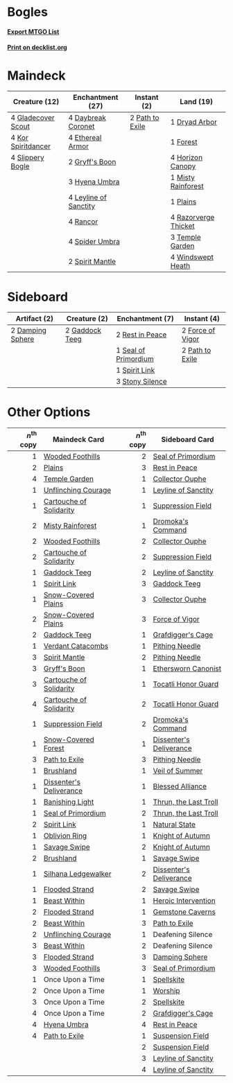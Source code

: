 # Bogles

#### [Export MTGO List](../collection/Bogles/Bogles.txt)
#### [Print on decklist.org](http://decklist.org/?deckmain=4%09Daybreak%20Coronet%0A1%09Dryad%20Arbor%0A4%09Ethereal%20Armor%0A1%09Forest%0A4%09Gladecover%20Scout%0A2%09Gryff's%20Boon%0A4%09Horizon%20Canopy%0A3%09Hyena%20Umbra%0A4%09Kor%20Spiritdancer%0A4%09Leyline%20of%20Sanctity%0A1%09Misty%20Rainforest%0A2%09Path%20to%20Exile%0A1%09Plains%0A4%09Rancor%0A4%09Razorverge%20Thicket%0A4%09Slippery%20Bogle%0A4%09Spider%20Umbra%0A2%09Spirit%20Mantle%0A3%09Temple%20Garden%0A4%09Windswept%20Heath&deckside=2%09Damping%20Sphere%0A2%09Force%20of%20Vigor%0A2%09Gaddock%20Teeg%0A2%09Path%20to%20Exile%0A2%09Rest%20in%20Peace%0A1%09Seal%20of%20Primordium%0A1%09Spirit%20Link%0A3%09Stony%20Silence)
# Maindeck

|                                        Creature (12)                                        |                                        Enchantment (27)                                        |                                       Instant (2)                                        |                                           Land (19)                                           |
|---------------------------------------------------------------------------------------------|------------------------------------------------------------------------------------------------|------------------------------------------------------------------------------------------|-----------------------------------------------------------------------------------------------|
|4 [Gladecover Scout](http://gatherer.wizards.com/Pages/Card/Details.aspx?multiverseid=220082)|4 [Daybreak Coronet](http://gatherer.wizards.com/Pages/Card/Details.aspx?multiverseid=130635)   |2 [Path to Exile](http://gatherer.wizards.com/Pages/Card/Details.aspx?multiverseid=220511)|1 [Dryad Arbor](http://gatherer.wizards.com/Pages/Card/Details.aspx?multiverseid=136196)       |
|4 [Kor Spiritdancer](http://gatherer.wizards.com/Pages/Card/Details.aspx?multiverseid=446061)|4 [Ethereal Armor](http://gatherer.wizards.com/Pages/Card/Details.aspx?multiverseid=265414)     |                                                                                          |1 [Forest](http://gatherer.wizards.com/Pages/Card/Details.aspx?multiverseid=439860)            |
|4 [Slippery Bogle](http://gatherer.wizards.com/Pages/Card/Details.aspx?multiverseid=150999)  |2 [Gryff's Boon](http://gatherer.wizards.com/Pages/Card/Details.aspx?multiverseid=409758)       |                                                                                          |4 [Horizon Canopy](http://gatherer.wizards.com/Pages/Card/Details.aspx?multiverseid=409571)    |
|                                                                                             |3 [Hyena Umbra](http://gatherer.wizards.com/Pages/Card/Details.aspx?multiverseid=271150)        |                                                                                          |1 [Misty Rainforest](http://gatherer.wizards.com/Pages/Card/Details.aspx?multiverseid=405102)  |
|                                                                                             |4 [Leyline of Sanctity](http://gatherer.wizards.com/Pages/Card/Details.aspx?multiverseid=204993)|                                                                                          |1 [Plains](http://gatherer.wizards.com/Pages/Card/Details.aspx?multiverseid=439856)            |
|                                                                                             |4 [Rancor](http://gatherer.wizards.com/Pages/Card/Details.aspx?multiverseid=442175)             |                                                                                          |4 [Razorverge Thicket](http://gatherer.wizards.com/Pages/Card/Details.aspx?multiverseid=209407)|
|                                                                                             |4 [Spider Umbra](http://gatherer.wizards.com/Pages/Card/Details.aspx?multiverseid=220555)       |                                                                                          |3 [Temple Garden](http://gatherer.wizards.com/Pages/Card/Details.aspx?multiverseid=405112)     |
|                                                                                             |2 [Spirit Mantle](http://gatherer.wizards.com/Pages/Card/Details.aspx?multiverseid=220154)      |                                                                                          |4 [Windswept Heath](http://gatherer.wizards.com/Pages/Card/Details.aspx?multiverseid=405115)   |


# Sideboard

|                                       Artifact (2)                                        |                                      Creature (2)                                       |                                        Enchantment (7)                                        |                                        Instant (4)                                        |
|-------------------------------------------------------------------------------------------|-----------------------------------------------------------------------------------------|-----------------------------------------------------------------------------------------------|-------------------------------------------------------------------------------------------|
|2 [Damping Sphere](http://gatherer.wizards.com/Pages/Card/Details.aspx?multiverseid=443101)|2 [Gaddock Teeg](http://gatherer.wizards.com/Pages/Card/Details.aspx?multiverseid=140188)|2 [Rest in Peace](http://gatherer.wizards.com/Pages/Card/Details.aspx?multiverseid=442021)     |2 [Force of Vigor](http://gatherer.wizards.com/Pages/Card/Details.aspx?multiverseid=464113)|
|                                                                                           |                                                                                         |1 [Seal of Primordium](http://gatherer.wizards.com/Pages/Card/Details.aspx?multiverseid=425960)|2 [Path to Exile](http://gatherer.wizards.com/Pages/Card/Details.aspx?multiverseid=220511) |
|                                                                                           |                                                                                         |1 [Spirit Link](http://gatherer.wizards.com/Pages/Card/Details.aspx?multiverseid=129744)       |                                                                                           |
|                                                                                           |                                                                                         |3 [Stony Silence](http://gatherer.wizards.com/Pages/Card/Details.aspx?multiverseid=247425)     |                                                                                           |


# Other Options

|*n*<sup>th</sup> copy|                                          Maindeck Card                                           |*n*<sup>th</sup> copy|                                          Sideboard Card                                          |
|--------------------:|--------------------------------------------------------------------------------------------------|--------------------:|--------------------------------------------------------------------------------------------------|
|                    1|[Wooded Foothills](http://gatherer.wizards.com/Pages/Card/Details.aspx?multiverseid=405116)       |                    2|[Seal of Primordium](http://gatherer.wizards.com/Pages/Card/Details.aspx?multiverseid=425960)     |
|                    2|[Plains](http://gatherer.wizards.com/Pages/Card/Details.aspx?multiverseid=439856)                 |                    3|[Rest in Peace](http://gatherer.wizards.com/Pages/Card/Details.aspx?multiverseid=442021)          |
|                    4|[Temple Garden](http://gatherer.wizards.com/Pages/Card/Details.aspx?multiverseid=405112)          |                    1|[Collector Ouphe](http://gatherer.wizards.com/Pages/Card/Details.aspx?multiverseid=464107)        |
|                    1|[Unflinching Courage](http://gatherer.wizards.com/Pages/Card/Details.aspx?multiverseid=446198)    |                    1|[Leyline of Sanctity](http://gatherer.wizards.com/Pages/Card/Details.aspx?multiverseid=204993)    |
|                    1|[Cartouche of Solidarity](http://gatherer.wizards.com/Pages/Card/Details.aspx?multiverseid=426709)|                    1|[Suppression Field](http://gatherer.wizards.com/Pages/Card/Details.aspx?multiverseid=83617)       |
|                    2|[Misty Rainforest](http://gatherer.wizards.com/Pages/Card/Details.aspx?multiverseid=405102)       |                    1|[Dromoka's Command](http://gatherer.wizards.com/Pages/Card/Details.aspx?multiverseid=394558)      |
|                    2|[Wooded Foothills](http://gatherer.wizards.com/Pages/Card/Details.aspx?multiverseid=405116)       |                    2|[Collector Ouphe](http://gatherer.wizards.com/Pages/Card/Details.aspx?multiverseid=464107)        |
|                    2|[Cartouche of Solidarity](http://gatherer.wizards.com/Pages/Card/Details.aspx?multiverseid=426709)|                    2|[Suppression Field](http://gatherer.wizards.com/Pages/Card/Details.aspx?multiverseid=83617)       |
|                    1|[Gaddock Teeg](http://gatherer.wizards.com/Pages/Card/Details.aspx?multiverseid=140188)           |                    2|[Leyline of Sanctity](http://gatherer.wizards.com/Pages/Card/Details.aspx?multiverseid=204993)    |
|                    1|[Spirit Link](http://gatherer.wizards.com/Pages/Card/Details.aspx?multiverseid=129744)            |                    3|[Gaddock Teeg](http://gatherer.wizards.com/Pages/Card/Details.aspx?multiverseid=140188)           |
|                    1|[Snow-Covered Plains](http://gatherer.wizards.com/Pages/Card/Details.aspx?multiverseid=121267)    |                    3|[Collector Ouphe](http://gatherer.wizards.com/Pages/Card/Details.aspx?multiverseid=464107)        |
|                    2|[Snow-Covered Plains](http://gatherer.wizards.com/Pages/Card/Details.aspx?multiverseid=121267)    |                    3|[Force of Vigor](http://gatherer.wizards.com/Pages/Card/Details.aspx?multiverseid=464113)         |
|                    2|[Gaddock Teeg](http://gatherer.wizards.com/Pages/Card/Details.aspx?multiverseid=140188)           |                    1|[Grafdigger's Cage](http://gatherer.wizards.com/Pages/Card/Details.aspx?multiverseid=278452)      |
|                    1|[Verdant Catacombs](http://gatherer.wizards.com/Pages/Card/Details.aspx?multiverseid=405113)      |                    1|[Pithing Needle](http://gatherer.wizards.com/Pages/Card/Details.aspx?multiverseid=129526)         |
|                    3|[Spirit Mantle](http://gatherer.wizards.com/Pages/Card/Details.aspx?multiverseid=220154)          |                    2|[Pithing Needle](http://gatherer.wizards.com/Pages/Card/Details.aspx?multiverseid=129526)         |
|                    3|[Gryff's Boon](http://gatherer.wizards.com/Pages/Card/Details.aspx?multiverseid=409758)           |                    1|[Ethersworn Canonist](http://gatherer.wizards.com/Pages/Card/Details.aspx?multiverseid=174931)    |
|                    3|[Cartouche of Solidarity](http://gatherer.wizards.com/Pages/Card/Details.aspx?multiverseid=426709)|                    1|[Tocatli Honor Guard](http://gatherer.wizards.com/Pages/Card/Details.aspx?multiverseid=435194)    |
|                    4|[Cartouche of Solidarity](http://gatherer.wizards.com/Pages/Card/Details.aspx?multiverseid=426709)|                    2|[Tocatli Honor Guard](http://gatherer.wizards.com/Pages/Card/Details.aspx?multiverseid=435194)    |
|                    1|[Suppression Field](http://gatherer.wizards.com/Pages/Card/Details.aspx?multiverseid=83617)       |                    2|[Dromoka's Command](http://gatherer.wizards.com/Pages/Card/Details.aspx?multiverseid=394558)      |
|                    1|[Snow-Covered Forest](http://gatherer.wizards.com/Pages/Card/Details.aspx?multiverseid=121192)    |                    1|[Dissenter's Deliverance](http://gatherer.wizards.com/Pages/Card/Details.aspx?multiverseid=426866)|
|                    3|[Path to Exile](http://gatherer.wizards.com/Pages/Card/Details.aspx?multiverseid=220511)          |                    3|[Pithing Needle](http://gatherer.wizards.com/Pages/Card/Details.aspx?multiverseid=129526)         |
|                    1|[Brushland](http://gatherer.wizards.com/Pages/Card/Details.aspx?multiverseid=129496)              |                    1|[Veil of Summer](http://gatherer.wizards.com/Pages/Card/Details.aspx?multiverseid=466952)         |
|                    1|[Dissenter's Deliverance](http://gatherer.wizards.com/Pages/Card/Details.aspx?multiverseid=426866)|                    1|[Blessed Alliance](http://gatherer.wizards.com/Pages/Card/Details.aspx?multiverseid=414302)       |
|                    1|[Banishing Light](http://gatherer.wizards.com/Pages/Card/Details.aspx?multiverseid=405135)        |                    1|[Thrun, the Last Troll](http://gatherer.wizards.com/Pages/Card/Details.aspx?multiverseid=214050)  |
|                    1|[Seal of Primordium](http://gatherer.wizards.com/Pages/Card/Details.aspx?multiverseid=425960)     |                    2|[Thrun, the Last Troll](http://gatherer.wizards.com/Pages/Card/Details.aspx?multiverseid=214050)  |
|                    2|[Spirit Link](http://gatherer.wizards.com/Pages/Card/Details.aspx?multiverseid=129744)            |                    1|[Natural State](http://gatherer.wizards.com/Pages/Card/Details.aspx?multiverseid=407646)          |
|                    1|[Oblivion Ring](http://gatherer.wizards.com/Pages/Card/Details.aspx?multiverseid=174909)          |                    1|[Knight of Autumn](http://gatherer.wizards.com/Pages/Card/Details.aspx?multiverseid=452933)       |
|                    1|[Savage Swipe](http://gatherer.wizards.com/Pages/Card/Details.aspx?multiverseid=464127)           |                    2|[Knight of Autumn](http://gatherer.wizards.com/Pages/Card/Details.aspx?multiverseid=452933)       |
|                    2|[Brushland](http://gatherer.wizards.com/Pages/Card/Details.aspx?multiverseid=129496)              |                    1|[Savage Swipe](http://gatherer.wizards.com/Pages/Card/Details.aspx?multiverseid=464127)           |
|                    1|[Silhana Ledgewalker](http://gatherer.wizards.com/Pages/Card/Details.aspx?multiverseid=96825)     |                    2|[Dissenter's Deliverance](http://gatherer.wizards.com/Pages/Card/Details.aspx?multiverseid=426866)|
|                    1|[Flooded Strand](http://gatherer.wizards.com/Pages/Card/Details.aspx?multiverseid=405098)         |                    2|[Savage Swipe](http://gatherer.wizards.com/Pages/Card/Details.aspx?multiverseid=464127)           |
|                    1|[Beast Within](http://gatherer.wizards.com/Pages/Card/Details.aspx?multiverseid=446158)           |                    1|[Heroic Intervention](http://gatherer.wizards.com/Pages/Card/Details.aspx?multiverseid=423776)    |
|                    2|[Flooded Strand](http://gatherer.wizards.com/Pages/Card/Details.aspx?multiverseid=405098)         |                    1|[Gemstone Caverns](http://gatherer.wizards.com/Pages/Card/Details.aspx?multiverseid=122094)       |
|                    2|[Beast Within](http://gatherer.wizards.com/Pages/Card/Details.aspx?multiverseid=446158)           |                    3|[Path to Exile](http://gatherer.wizards.com/Pages/Card/Details.aspx?multiverseid=220511)          |
|                    2|[Unflinching Courage](http://gatherer.wizards.com/Pages/Card/Details.aspx?multiverseid=446198)    |                    1|Deafening Silence                                                                                 |
|                    3|[Beast Within](http://gatherer.wizards.com/Pages/Card/Details.aspx?multiverseid=446158)           |                    2|Deafening Silence                                                                                 |
|                    3|[Flooded Strand](http://gatherer.wizards.com/Pages/Card/Details.aspx?multiverseid=405098)         |                    3|[Damping Sphere](http://gatherer.wizards.com/Pages/Card/Details.aspx?multiverseid=443101)         |
|                    3|[Wooded Foothills](http://gatherer.wizards.com/Pages/Card/Details.aspx?multiverseid=405116)       |                    3|[Seal of Primordium](http://gatherer.wizards.com/Pages/Card/Details.aspx?multiverseid=425960)     |
|                    1|Once Upon a Time                                                                                  |                    1|[Spellskite](http://gatherer.wizards.com/Pages/Card/Details.aspx?multiverseid=397743)             |
|                    2|Once Upon a Time                                                                                  |                    1|[Worship](http://gatherer.wizards.com/Pages/Card/Details.aspx?multiverseid=25553)                 |
|                    3|Once Upon a Time                                                                                  |                    2|[Spellskite](http://gatherer.wizards.com/Pages/Card/Details.aspx?multiverseid=397743)             |
|                    4|Once Upon a Time                                                                                  |                    2|[Grafdigger's Cage](http://gatherer.wizards.com/Pages/Card/Details.aspx?multiverseid=278452)      |
|                    4|[Hyena Umbra](http://gatherer.wizards.com/Pages/Card/Details.aspx?multiverseid=271150)            |                    4|[Rest in Peace](http://gatherer.wizards.com/Pages/Card/Details.aspx?multiverseid=442021)          |
|                    4|[Path to Exile](http://gatherer.wizards.com/Pages/Card/Details.aspx?multiverseid=220511)          |                    1|[Suspension Field](http://gatherer.wizards.com/Pages/Card/Details.aspx?multiverseid=386682)       |
|                     |                                                                                                  |                    2|[Suspension Field](http://gatherer.wizards.com/Pages/Card/Details.aspx?multiverseid=386682)       |
|                     |                                                                                                  |                    3|[Leyline of Sanctity](http://gatherer.wizards.com/Pages/Card/Details.aspx?multiverseid=204993)    |
|                     |                                                                                                  |                    4|[Leyline of Sanctity](http://gatherer.wizards.com/Pages/Card/Details.aspx?multiverseid=204993)    |

